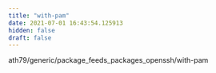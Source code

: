 ```yaml
---
title: "with-pam"
date: 2021-07-01 16:43:54.125913
hidden: false
draft: false
---
```


ath79/generic/package_feeds_packages_openssh/with-pam

